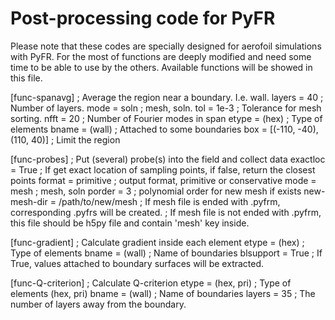 # Post-processing code for PyFR

Please note that these codes are specially designed for aerofoil simulations with PyFR. For the most of functions are deeply modified and need some time to be able to use by the others. Available functions will be showed in this file.


[func-spanavg]                    ; Average the region near a boundary. I.e. wall.
layers = 40                       ; Number of layers.
mode = soln                       ; mesh, soln.
tol = 1e-3                        ; Tolerance for mesh sorting.
nfft = 20                         ; Number of Fourier modes in span
etype = (hex)                     ; Type of elements
bname = (wall)                    ; Attached to some boundaries
box = [(-110, -40), (110, 40)]    ; Limit the region


[func-probes]                     ; Put (several) probe(s) into the field and collect data
exactloc = True                   ; If get exact location of sampling points, if false, return the closest points
format = primitive                ; output format, primitive or conservative
mode = mesh                       ; mesh, soln
porder = 3                        ; polynomial order for new mesh if exists
new-mesh-dir = /path/to/new/mesh  ; If mesh file is ended with .pyfrm, corresponding .pyfrs will be created.
                                  ; If mesh file is not ended with .pyfrm, this file should be h5py file and contain 'mesh' key inside.

[func-gradient]                   ; Calculate gradient inside each element
etype = (hex)                     ; Type of elements
bname = (wall)                    ; Name of boundaries
blsupport = True                  ; If True, values attached to boundary surfaces will be extracted.

[func-Q-criterion]                ; Calculate Q-criterion
etype = (hex, pri)                ; Type of elements  (hex, pri)
bname = (wall)                    ; Name of boundaries
layers = 35                       ; The number of layers away from the boundary.
